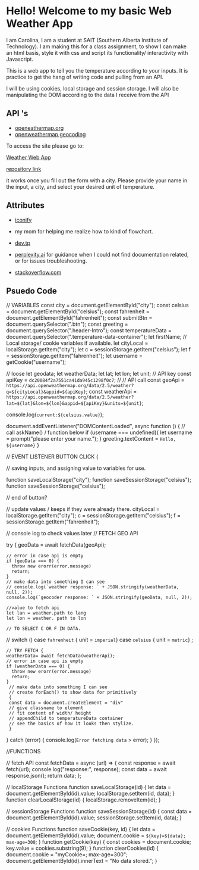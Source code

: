 # Hello! Welcome to my basic Web Weather App

I am Carolina, I am a student at SAIT (Southern Alberta Institute of Technology). I am making this for a class assignment, to show I can make an html basis, style it with css and script its functionality/ interactivity with Javascript.

This is a web app to tell you the temperature according to your inputs. It is practice to get the hang of writing code and pulling from an API.

I will be using cookies, local storage and session storage. I will also be manipulating the DOM according to the data I receive from the API

## API 's

- [openeathermap.org](https://openweathermap.org)
- [openweathermap geocoding](https://openweathermap.org/api/geocoding-api)

To access the site please go to:

[Weather Web App](https://felisong.github.io/cpnt262-api-project/)

[repository link](https://github.com/Felisong/cpnt262-api-project.git)

it works once you fill out the form with a city. Please provide your name in the input, a city, and select your desired unit of temperature.

## Attributes

- [iconify](https://icon-sets.iconify.design/?query=celsius)

- my mom for helping me realize how to kind of flowchart.

- [dev.tp](https://dev.to/alexmercedcoder/making-multiple-api-calls-in-javascript-kip)

- [perplexity.ai](https://www.perplexity.ai) for guidance when I could not find documentation related, or for issues troubleshooting.

- [stackoverflow.com](https://stackoverflow.com/)

## Psuedo Code

// VARIABLES
const city = document.getElementById("city");
const celsius = document.getElementById("celsius");
const fahrenheit = document.getElementById("fahrenheit");
const submitBtn = document.querySelector(".btn");
const greeting = document.querySelector(".header-Intro");
const temperatureData = document.querySelector(".temperature-data-container");
let firstName;
// Local storage/ cookie variables if available.
let cityLocal = localStorage.getItem("city");
let c = sessionStorage.getItem("celsius");
let f = sessionStorage.getItem("fahrenheit");
let username = getCookie("username");

// loose
let geodata;
let weatherData;
let lat;
let lon;
let unit;
// API key
const apiKey = `dc20084f2a7551ca41da945c1298f0c7`;
// // API call
const geoApi = `https://api.openweathermap.org/data/2.5/weather?q=${cityLocal}&appid=${apiKey}`;
const weatherApi = `https://api.openweathermap.org/data/2.5/weather?lat=${lat}&lon=${lon}&appid=${apiKey}&units=${unit}`;

console.log(`current:${celsius.value}`);

document.addEventListener("DOMContentLoaded", async function () {
// call askName()
/ function below
if (username === undefined){
let username = prompt("please enter your name.");
}
greeting.textContent = `Hello, ${username}`
}

// EVENT LISTENER BUTTON CLICK {

// saving inputs, and assigning value to variables for use.

function saveLocalStorage("city");
function saveSessionStorage("celsius");
function saveSessionStorage("celsius");

// end of button?

// update values / keeps if they were already there.
cityLocal = localStorage.getItem("city");
c = sessionStorage.getItem("celsius");
f = sessionStorage.getItem("fahrenheit");

// console log to check values later
// FETCH GEO API

try {
geoData = await fetchData(geoApi);

    // error in case api is empty
    if (geoData === 0) {
      throw new erorr(error.message)
      return;
    }
    // make data into something I can see
    // console.log(`weather response: ` + JSON.stringify(weatherData, null, 2));
    console.log(`geocoder response: ` + JSON.stringify(geoData, null, 2));

    //value to fetch api
    let lan = weather.path to lang
    let lon = weather. path to lon

    // TO SELECT C OR F IN DATA.

// switch ()
case `fahrenheit` {
unit = `imperial`}
case `celsius` {
unit = `metric`}
;

    // TRY FETCH {
    weatherData= await fetchData(weatherApi);
    // error in case api is empty
    if (weatherData === 0) {
      throw new erorr(error.message)
      return;
    }
     // make data into something I can see
     // create forEach() to show data for primitively
     {
     const data = document.createElement = "div"
     // give classname to element
     // fit content of width/ height
     // appendChild to temperatureData container
     // see the basics of how it looks then stylize.
     }

} catch (error) {
console.log(`Error fetching data` > error);
}
});

//FUNCTIONS

// fetch API
const fetchData = async (url) => {
const response = await fetch(url);
console.log("response:", response);
const data = await response.json();
return data;
};

// localStorage Functions
function saveLocalStorage(id) {
let data = document.getElementById(id).value;
localStorage.setItem(id, data);
}
function clearLocalStorage(id) {
localStorage.removeItem(id);
}

// sessionStorage Functions
function saveSessionStorage(id) {
const data = document.getElementById(id).value;
sessionStorage.setItem(id, data);
}

// cookies Functions
function saveCookie(key, id) {
let data = document.getElementById(id).value;
document.cookie = `${key}=${data}; max-age=300`;
}
function getCookie(key) {
const cookies = document.cookie;
key.value = cookies.substring(9);
}
function clearCookies(id) {
document.cookie = "myCookie=; max-age=300";
document.getElementById(id).innerText = "No data stored.";
}
